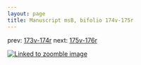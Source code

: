```yaml
---
layout: page
title: Manuscript msB, bifolio 174v-175r
---
```


prev: [173v-174r](../173v-174r/) next: [175v-176r](../175v-176r/)



[![Linked to zoomble image](http://www.homermultitext.org/iipsrv?IIIF=/project/homer/pyramidal/deepzoom/hmt/vbbifolio/v1/vb_174v_175r.tif/full/2000,/0/default.jpg)](http://www.homermultitext.org/ict2/?urn=urn:cite2:hmt:vbbifolio.v1:vb_174v_175r)

